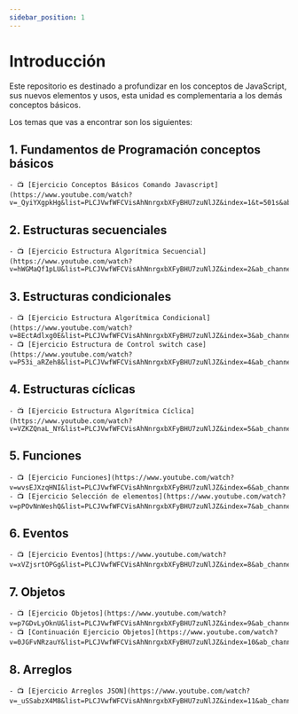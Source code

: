 ```yaml
---
sidebar_position: 1
---
```


# Introducción
Este repositorio es destinado a profundizar en los conceptos de JavaScript, sus nuevos elementos y usos, esta unidad es complementaria a los demás conceptos básicos. 

Los temas que vas a encontrar son los siguientes: 

## 1. Fundamentos de Programación conceptos básicos 
    - 📺 [Ejercicio Conceptos Básicos Comando Javascript](https://www.youtube.com/watch?v=_QyiYXgpkHg&list=PLCJVwfWFCVisAhNnrgxbXFyBHU7zuNlJZ&index=1&t=501s&ab_channel=AgileInnova)
## 2. Estructuras secuenciales  
    - 📺 [Ejercicio Estructura Algorítmica Secuencial](https://www.youtube.com/watch?v=hWGMaQf1pLU&list=PLCJVwfWFCVisAhNnrgxbXFyBHU7zuNlJZ&index=2&ab_channel=AgileInnova)
## 3. Estructuras condicionales  
    - 📺 [Ejercicio Estructura Algorítmica Condicional](https://www.youtube.com/watch?v=8EctAdlxg0E&list=PLCJVwfWFCVisAhNnrgxbXFyBHU7zuNlJZ&index=3&ab_channel=AgileInnova) 
    - 📺 [Ejercicio Estructura de Control switch case](https://www.youtube.com/watch?v=P53i_aRZeh8&list=PLCJVwfWFCVisAhNnrgxbXFyBHU7zuNlJZ&index=4&ab_channel=AgileInnova)
## 4. Estructuras cíclicas 
    - 📺 [Ejercicio Estructura Algorítmica Cíclica](https://www.youtube.com/watch?v=VZKZQnaL_NY&list=PLCJVwfWFCVisAhNnrgxbXFyBHU7zuNlJZ&index=5&ab_channel=AgileInnova)
## 5. Funciones 
    - 📺 [Ejercicio Funciones](https://www.youtube.com/watch?v=wvsEJXzqHNI&list=PLCJVwfWFCVisAhNnrgxbXFyBHU7zuNlJZ&index=6&ab_channel=AgileInnova) 
    - 📺 [Ejercicio Selección de elementos](https://www.youtube.com/watch?v=pPOvNnWeshQ&list=PLCJVwfWFCVisAhNnrgxbXFyBHU7zuNlJZ&index=7&ab_channel=AgileInnova) 
## 6. Eventos 
    - 📺 [Ejercicio Eventos](https://www.youtube.com/watch?v=xVZjsrtOPGg&list=PLCJVwfWFCVisAhNnrgxbXFyBHU7zuNlJZ&index=8&ab_channel=AgileInnova)
## 7. Objetos 
    - 📺 [Ejercicio Objetos](https://www.youtube.com/watch?v=p7GDvLyOknU&list=PLCJVwfWFCVisAhNnrgxbXFyBHU7zuNlJZ&index=9&ab_channel=AgileInnova) 
    - 📺 [Continuación Ejercicio Objetos](https://www.youtube.com/watch?v=0JGFvNRzauY&list=PLCJVwfWFCVisAhNnrgxbXFyBHU7zuNlJZ&index=10&ab_channel=AgileInnova)
## 8. Arreglos 
    - 📺 [Ejercicio Arreglos JSON](https://www.youtube.com/watch?v=_uSSabzX4M8&list=PLCJVwfWFCVisAhNnrgxbXFyBHU7zuNlJZ&index=11&ab_channel=AgileInnova)